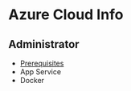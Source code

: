# Azure Cloud Info
## Administrator
* [Prerequisites](azure-administrator/prerequisites.md)
* App Service
* Docker

